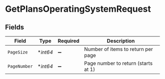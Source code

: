 # GetPlansOperatingSystemRequest


## Fields

| Field                               | Type                                | Required                            | Description                         |
| ----------------------------------- | ----------------------------------- | ----------------------------------- | ----------------------------------- |
| `PageSize`                          | **int64*                            | :heavy_minus_sign:                  | Number of items to return per page  |
| `PageNumber`                        | **int64*                            | :heavy_minus_sign:                  | Page number to return (starts at 1) |